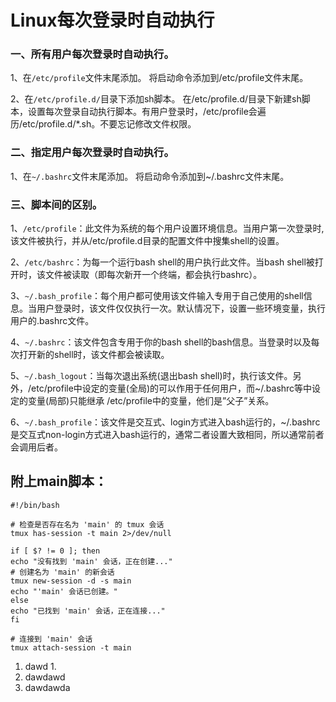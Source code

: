# Linux每次登录时自动执行
### 一、所有用户每次登录时自动执行。
1、在`/etc/profile`文件末尾添加。
将启动命令添加到/etc/profile文件末尾。

2、在`/etc/profile.d/`目录下添加sh脚本。
在/etc/profile.d/目录下新建sh脚本，设置每次登录自动执行脚本。有用户登录时，/etc/profile会遍历/etc/profile.d/*.sh。不要忘记修改文件权限。

### 二、指定用户每次登录时自动执行。
1、在`~/.bashrc`文件末尾添加。
将启动命令添加到~/.bashrc文件末尾。

### 三、脚本间的区别。
1、`/etc/profile`：此文件为系统的每个用户设置环境信息。当用户第一次登录时,该文件被执行，并从/etc/profile.d目录的配置文件中搜集shell的设置。

2、`/etc/bashrc`：为每一个运行bash shell的用户执行此文件。当bash shell被打开时，该文件被读取（即每次新开一个终端，都会执行bashrc）。

3、`~/.bash_profile`：每个用户都可使用该文件输入专用于自己使用的shell信息。当用户登录时，该文件仅仅执行一次。默认情况下，设置一些环境变量，执行用户的.bashrc文件。

4、`~/.bashrc`：该文件包含专用于你的bash shell的bash信息。当登录时以及每次打开新的shell时，该文件都会被读取。

5、`~/.bash_logout`：当每次退出系统(退出bash shell)时，执行该文件。另外，/etc/profile中设定的变量(全局)的可以作用于任何用户，而~/.bashrc等中设定的变量(局部)只能继承 /etc/profile中的变量，他们是”父子”关系。

6、`~/.bash_profile`：该文件是交互式、login方式进入bash运行的，~/.bashrc是交互式non-login方式进入bash运行的，通常二者设置大致相同，所以通常前者会调用后者。

## 附上main脚本：

    #!/bin/bash

    # 检查是否存在名为 'main' 的 tmux 会话
    tmux has-session -t main 2>/dev/null

    if [ $? != 0 ]; then
    echo "没有找到 'main' 会话，正在创建..."
    # 创建名为 'main' 的新会话
    tmux new-session -d -s main
    echo "'main' 会话已创建。"
    else
    echo "已找到 'main' 会话，正在连接..."
    fi

    # 连接到 'main' 会话
    tmux attach-session -t main


1. dawd
   1. 
2. dawdawd
3. dawdawda
